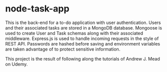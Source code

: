 # node-task-app
This is the back-end for a to-do application with user authentication. Users and their associated tasks are stored in a MongoDB database.
Mongoose is used to create User and Task schemas along with their associated middleware.
Express.js is used to handle incoming requests in the style of REST API. Passwords are hashed before saving and environment variables are
taken advantage of to protect sensitive information.

This project is the result of following along the tutorials of Andrew J. Mead on Udemy.
